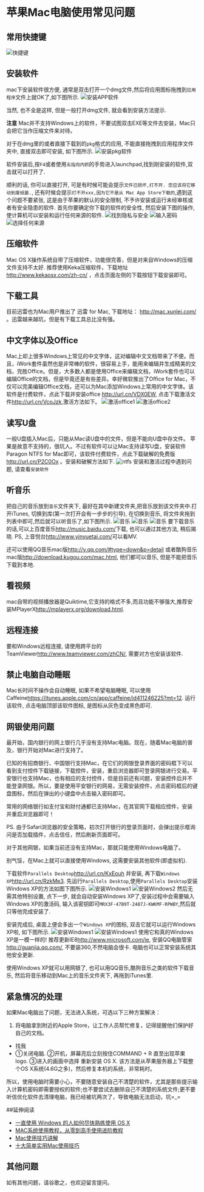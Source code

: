 # 苹果Mac电脑使用常见问题

## 常用快捷键
![快捷键](./images/hotkey.jpg)

## 安装软件
mac下安装软件很方便, 通常是双击打开一个dmg文件,然后将应用图标拖拽到`应用程序`文件上就OK了,如下图所示.
![安装APP软件](./images/install-app.png)

当然, 也不全是这样, 但是一般打开dmg文件, 就会看到安装方法提示.

**注意** Mac并不支持Windows上的软件，不要试图双击EXE等文件去安装，Mac只会把它当作压缩文件来对待。

对于在dmg里的或者直接下载到的`pkg`格式的应用, 不能直接拖拽到应用程序文件夹中, 直接双击即可安装, 如下图所示.
![安装pkg软件](./images/install-pkg.png)

软件安装后,按`F4`或者使用`五指向内抓`的手势进入launchpad,找到刚安装的软件,双击就可以打开了.

顺利的话, 你可以直接打开, 可是有时候可能会提示`文件已损坏,打不开. 您应该将它移动到废纸篓.`, 还有时候会提示`打不开xxx,因为它不是从 Mac App Store下载的`,遇到这个问题不要紧张, 这是由于苹果的默认的安全限制, 不予许安装或运行未经审核或者有安全隐患的软件. 首先你要确定你下载的软件的安全性, 然后安装下图的操作, 使计算机可以安装和运行任何来源的软件.
![找到隐私与安全](./images/enable-anywhere1.png)
![输入密码](./images/enable-anywhere2.png)
![选择任何来源](./images/enable-anywhere3.png)


## 压缩软件
Mac OS X操作系统自带了压缩软件，功能很完善，但是对来自Windows的压缩文件支持不太好. 推荐使用Keka压缩软件，下载地址 <http://www.kekaosx.com/zh-cn/>  ，点击页面左侧的下载按钮下载安装即可。

## 下载工具
目前迅雷也为Mac用户推出了 迅雷 for Mac, 下载地址： <http://mac.xunlei.com/> 。迅雷越来越坑，但是有下载工具总比没有强。 

## 中文字体以及Office

Mac上却上很多Windows上常见的中文字体，这对编辑中文文档带来了不便。而且，iWork套件虽然也是非常棒的软件，很容易上手，能用来编辑并生成精美的文档，完胜Office。但是，大多数人都是使用Office来编辑文档，iWork套件也可以编辑Office的文档，但是毕竟还是有些差异。幸好微软推出了Office for Mac，不仅可以完美编辑Office文档，还可以为Mac添加Windows上常用的中文字体。该软件是付费软件，点此下载并安装office <http://url.cn/VDX0EW>, 点击下载激活文件<http://url.cn/VcoJzk>,激活方法如下。
![激活office1](./images/active-office1.png)
![激活office2](./images/active-office2.png)

## 读写U盘
一般U盘插入Mac后，只能从Mac读U盘中的文件，但是不能向U盘中存文件。 苹果是故意不支持的，很坑人。不过有软件可以让Mac支持读写U盘，安装软件Paragon NTFS for Mac即可，该软件付费软件，点此下载破解的免费版 http://url.cn/P2C0Ox 。安装和破解方法如下.
![ntfs](./images/ntfs.png)
安装和激活过程中遇到问题, 请查看`安装软件`

## 听音乐
把自己的音乐放到`音乐`文件夹下, 最好在其中新建文件夹,把音乐放到该文件夹中.打开iTunes, 切换到库(第一次打开会有一步步的引导), 在切换到音乐, 将文件夹拖到列表中即可,然后就可以听音乐了,如下图所示.
![音乐](./images/music1.png)
![音乐](./images/music2.png)
![音乐](./images/music3.png)
要下载音乐的话,可以上百度音乐<http://music.baidu.com/>下载, 也可以通过其他方法, 稍后揭晓. PS, 上音悦台<http://www.yinyuetai.com/>可以看MV.

还可以使用QQ音乐mac版<http://y.qq.com/#type=down&p=detail> 或者酷狗音乐mac版<http://download.kugou.com/mac.html>, 他们都可以音乐, 但是不能把音乐下载到本地.

## 看视频
mac自带的视频播放器是Quiktime,它支持的格式不多,而且功能不够强大,推荐安装MPlayerX<http://mplayerx.org/download.html>.

## 远程连接
要和Windows远程连接, 请使用跨平台的 TeamViewer<http://www.teamviewer.com/zhCN/>, 需要对方也安装该软件.

## 禁止电脑自动睡眠
Mac长时间不操作会自动睡眠, 如果不希望电脑睡眠, 可以使用Caffeine<https://itunes.apple.com/cn/app/caffeine/id411246225?mt=12>. 运行该软件, 点击电脑顶部该软件图标, 是图标从灰色变成黑色即可.

## 网银使用问题

最开始，国内银行的网上银行几乎没有支持Mac电脑。现在，随着Mac电脑的普及，银行开始对Mac进行支持了。

已知的有招商银行、中国银行支持Mac，在它们的网银登录界面的密码框下可以看到支付控件下载链接，下载控件，安装，重启浏览器即可登录网银进行交易。平安银行也支持Mac，也有相应的支付控件，但是目前还有问题，安装控件后并不能登录网银。所以，要是使用平安银行的网易，无需安装控件，点击密码框后的键盘图标，然后在弹出的小键盘中点击输入密码即可。

常用的网络银行如支付宝和财付通都已支持Mac，在其官网下载相应控件，安装并重启浏览器即可！

PS. 由于Safari浏览器的安全策略，初次打开银行的登录页面时，会弹出提示框询问是否加载插件，点击信任，然后刷新页面即可。

对于其他网银，如果当前还没有支持Mac，那就只能使用Windows电脑了。

别气馁，在Mac上就可以直接使用Windows, 这需要安装其他软件(即虚拟机).

下载软件`Parallels Desktop`<http://url.cn/KxEouh> 并安装, 再下载`Windows XP`<http://url.cn/RzkMe3>. 先运行`Parallels Desktop`,使用`Parallels Desktop`安装Windows XP的方法如图下图所示.
![安装Windows1](./images/windows1.png)
![安装Windows2](./images/windows2.png)
然后无需其他特别设置, 点下一步, 就会自动安装Windows XP了,安装过程中会需要输入Windows XP的激活码, 输入该密钥即可`MRX3F-47B9T-2487J-KWKMF-RPWBY`,然后就只等他完成安装了.

安装完成后, 桌面上便会多出一个`Windows XP`的图标, 双击它就可以运行Windows XP啦, 如下图所示.
![安装Windows1](./images/windowsxp1.png)
![安装Windows1](./images/windowsxp2.png)
使用它和真的Windows XP是一模一样的! 推荐更新IE8<http://www.microsoft.com/ie>, 安装QQ电脑管家<http://guanjia.qq.com/>, 不要装360,不然电脑会很卡. 电脑也可以正常安装系统其他安全更新.

使用Windows XP就可以用网银了, 也可以用QQ音乐,酷狗音乐之类的软件下载音乐, 然后将音乐移动到Mac上的音乐文件夹下, 再拖到iTunes里.

## 紧急情况的处理
如果Mac电脑出了问题，无法进入系统，可选以下三种方案解决：

1. 将电脑拿到附近的Apple Store，让工作人员帮忙修复，记得提醒他们保护好自己的文档。
* 找我
* ①关闭电脑. ②开机，屏幕亮后立刻按住COMMAND + R 直至出现苹果logo. ③进入的画面中选择 重新安装 OS X. 该方法是从苹果服务器上下载整个OS X系统(4.6G之多)，然后修复本机的系统，非常耗时。

所以，使用电脑时需要小心，不要随意安装自己不清楚的软件，尤其是那些提示输入计算机密码即需要授权的软件;也不要尝试去删除自己不清楚的系统文件;更不要听信优化软件去清理电脑，我已经被坑两次了，导致电脑无法启动，坑=_=

##延伸阅读

* [一直使用 Windows 的人如何尽快熟练使用 OS X](http://www.zhihu.com/question/20386836)
* [MAC系统使用教程，从零到高手使用进阶教程](http://bbs.weiphone.com/read-htm-tid-5670497.html)
* [Mac使用技巧讲解](http://apple.zone.it.sohu.com/thread-6861335-1-1.html)
* [十大简单实用Mac使用技巧](http://www.pcpop.com/doc/0/951/951365.shtml)

## 其他问题
如有其他问题，请谷歌之，也欢迎留言提问。
